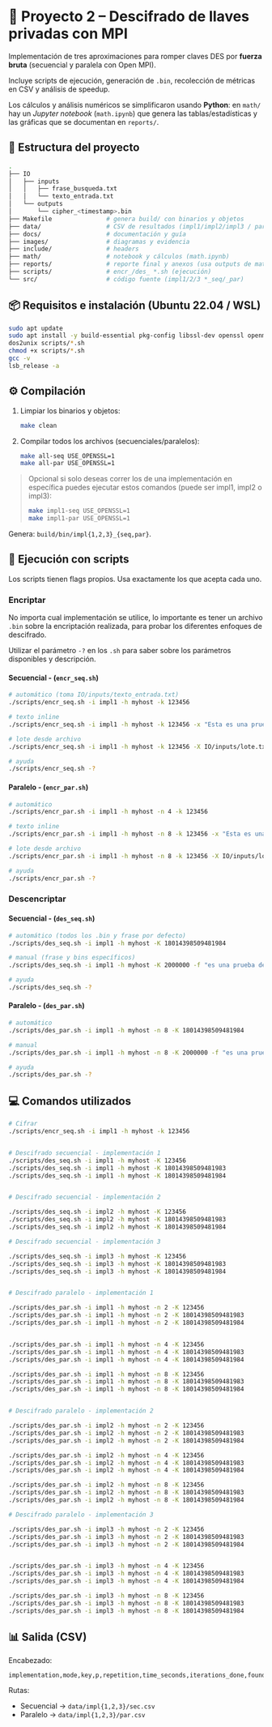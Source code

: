 # 🔐 Proyecto 2 – Descifrado de llaves privadas con MPI

Implementación de tres aproximaciones para romper claves DES por **fuerza bruta** (secuencial y paralela con Open MPI).

Incluye scripts de ejecución, generación de `.bin`, recolección de métricas en CSV y análisis de speedup.

Los cálculos y análisis numéricos se simplificaron usando **Python**: en `math/` hay un *Jupyter notebook* (`math.ipynb`) que genera las tablas/estadísticas y las gráficas que se documentan en `reports/`.

## 📂 Estructura del proyecto

```bash
.
├── IO
│   ├── inputs
│   │   ├── frase_busqueda.txt
│   │   └── texto_entrada.txt
│   └── outputs
│       └── cipher_<timestamp>.bin
├── Makefile               # genera build/ con binarios y objetos
├── data/                  # CSV de resultados (impl1/impl2/impl3 / par|sec)
├── docs/                  # documentación y guía
├── images/                # diagramas y evidencia
├── include/               # headers
├── math/                  # notebook y cálculos (math.ipynb)
├── reports/               # reporte final y anexos (usa outputs de math/)
├── scripts/               # encr_/des_ *.sh (ejecución)
└── src/                   # código fuente (impl1/2/3 *_seq/_par)
```

## 📦 Requisitos e instalación (Ubuntu 22.04 / WSL)

```bash
sudo apt update
sudo apt install -y build-essential pkg-config libssl-dev openssl openmpi-bin libopenmpi-dev dos2unix
dos2unix scripts/*.sh
chmod +x scripts/*.sh
gcc -v
lsb_release -a
```

## ⚙️ Compilación

1. Limpiar los binarios y objetos:

    ```bash
    make clean
    ```

2. Compilar todos los archivos (secuenciales/paralelos):

    ```bash
    make all-seq USE_OPENSSL=1
    make all-par USE_OPENSSL=1
    ```

> Opcional si solo deseas correr los de una implementación en específica puedes ejecutar estos comandos (puede ser impl1, impl2 o impl3):
>
> ```bash
> make impl1-seq USE_OPENSSL=1
> make impl1-par USE_OPENSSL=1
>```

Genera: `build/bin/impl{1,2,3}_{seq,par}`.

## 🚀 Ejecución con scripts

Los scripts tienen flags propios. Usa exactamente los que acepta cada uno.

### Encriptar

No importa cual implementación se utilice, lo importante es tener un archivo `.bin` sobre la encriptación realizada, para probar los diferentes enfoques de descifrado.

Utilizar el parámetro `-?` en los `.sh` para saber sobre los parámetros disponibles y descripción.

#### Secuencial - (`encr_seq.sh`)

```bash
# automático (toma IO/inputs/texto_entrada.txt)
./scripts/encr_seq.sh -i impl1 -h myhost -k 123456

# texto inline
./scripts/encr_seq.sh -i impl1 -h myhost -k 123456 -x "Esta es una prueba de proyecto 2"

# lote desde archivo
./scripts/encr_seq.sh -i impl1 -h myhost -k 123456 -X IO/inputs/lote.txt

# ayuda
./scripts/encr_seq.sh -?
```

#### Paralelo - (`encr_par.sh`)

```bash
# automático
./scripts/encr_par.sh -i impl1 -h myhost -n 4 -k 123456

# texto inline
./scripts/encr_par.sh -i impl1 -h myhost -n 8 -k 123456 -x "Esta es una prueba de proyecto 2"

# lote desde archivo
./scripts/encr_par.sh -i impl1 -h myhost -n 8 -k 123456 -X IO/inputs/lote.txt

# ayuda
./scripts/encr_par.sh -?
```

### Descencriptar

#### Secuencial - (`des_seq.sh`)

```bash
# automático (todos los .bin y frase por defecto)
./scripts/des_seq.sh -i impl1 -h myhost -K 18014398509481984

# manual (frase y bins específicos)
./scripts/des_seq.sh -i impl1 -h myhost -K 2000000 -f "es una prueba de" -B "IO/outputs/cipher_A.bin IO/outputs/cipher_B.bin"

# ayuda
./scripts/des_seq.sh -?
```

#### Paralelo - (`des_par.sh`)

```bash
# automático
./scripts/des_par.sh -i impl1 -h myhost -n 8 -K 18014398509481984

# manual
./scripts/des_par.sh -i impl1 -h myhost -n 8 -K 2000000 -f "es una prueba de" -B "IO/outputs/cipher.bin"

# ayuda
./scripts/des_par.sh -?
```

## 💻 Comandos utilizados

```bash
# Cifrar
./scripts/encr_seq.sh -i impl1 -h myhost -k 123456


# Descifrado secuencial - implementación 1
./scripts/des_seq.sh -i impl1 -h myhost -K 123456
./scripts/des_seq.sh -i impl1 -h myhost -K 18014398509481983
./scripts/des_seq.sh -i impl1 -h myhost -K 18014398509481984


# Descifrado secuencial - implementación 2

./scripts/des_seq.sh -i impl2 -h myhost -K 123456
./scripts/des_seq.sh -i impl2 -h myhost -K 18014398509481983
./scripts/des_seq.sh -i impl2 -h myhost -K 18014398509481984

# Descifrado secuencial - implementación 3

./scripts/des_seq.sh -i impl3 -h myhost -K 123456
./scripts/des_seq.sh -i impl3 -h myhost -K 18014398509481983
./scripts/des_seq.sh -i impl3 -h myhost -K 18014398509481984


# Descifrado paralelo - implementación 1

./scripts/des_par.sh -i impl1 -h myhost -n 2 -K 123456
./scripts/des_par.sh -i impl1 -h myhost -n 2 -K 18014398509481983
./scripts/des_par.sh -i impl1 -h myhost -n 2 -K 18014398509481984


./scripts/des_par.sh -i impl1 -h myhost -n 4 -K 123456
./scripts/des_par.sh -i impl1 -h myhost -n 4 -K 18014398509481983
./scripts/des_par.sh -i impl1 -h myhost -n 4 -K 18014398509481984

./scripts/des_par.sh -i impl1 -h myhost -n 8 -K 123456
./scripts/des_par.sh -i impl1 -h myhost -n 8 -K 18014398509481983
./scripts/des_par.sh -i impl1 -h myhost -n 8 -K 18014398509481984


# Descifrado paralelo - implementación 2

./scripts/des_par.sh -i impl2 -h myhost -n 2 -K 123456
./scripts/des_par.sh -i impl2 -h myhost -n 2 -K 18014398509481983
./scripts/des_par.sh -i impl2 -h myhost -n 2 -K 18014398509481984

./scripts/des_par.sh -i impl2 -h myhost -n 4 -K 123456
./scripts/des_par.sh -i impl2 -h myhost -n 4 -K 18014398509481983
./scripts/des_par.sh -i impl2 -h myhost -n 4 -K 18014398509481984

./scripts/des_par.sh -i impl2 -h myhost -n 8 -K 123456
./scripts/des_par.sh -i impl2 -h myhost -n 8 -K 18014398509481983
./scripts/des_par.sh -i impl2 -h myhost -n 8 -K 18014398509481984

# Descifrado paralelo - implementación 3

./scripts/des_par.sh -i impl3 -h myhost -n 2 -K 123456
./scripts/des_par.sh -i impl3 -h myhost -n 2 -K 18014398509481983
./scripts/des_par.sh -i impl3 -h myhost -n 2 -K 18014398509481984


./scripts/des_par.sh -i impl3 -h myhost -n 4 -K 123456
./scripts/des_par.sh -i impl3 -h myhost -n 4 -K 18014398509481983
./scripts/des_par.sh -i impl3 -h myhost -n 4 -K 18014398509481984

./scripts/des_par.sh -i impl3 -h myhost -n 8 -K 123456
./scripts/des_par.sh -i impl3 -h myhost -n 8 -K 18014398509481983
./scripts/des_par.sh -i impl3 -h myhost -n 8 -K 18014398509481984
```

## 📊 Salida (CSV)

Encabezado:

```csv
implementation,mode,key,p,repetition,time_seconds,iterations_done,found,finder_rank,timestamp,hostname,phrase,text,out_bin
```

Rutas:

- Secuencial → `data/impl{1,2,3}/sec.csv`
- Paralelo   → `data/impl{1,2,3}/par.csv`
